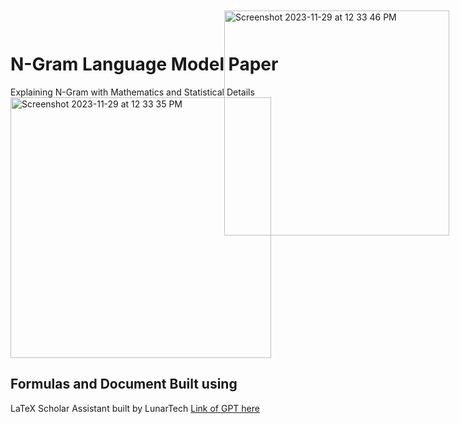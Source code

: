 # N-Gram Language Model Paper 
Explaining N-Gram with Mathematics and Statistical Details
<img width="417" alt="Screenshot 2023-11-29 at 12 33 35 PM" src="https://github.com/TatevKaren/NLP/assets/76843403/0f425b0e-8a9c-40ff-8191-c5046560ea62" style="position:center">

## Formulas and Document Built using 
LaTeX Scholar Assistant built by LunarTech
<a href = "https://chat.openai.com/g/g-dV15eqR9s-latex-scholar-assistant"> Link of GPT here </a>

<img width="360" alt="Screenshot 2023-11-29 at 12 33 46 PM" src="https://github.com/TatevKaren/NLP/assets/76843403/1ff55f71-5c85-47a2-95da-b476130ee2ff" style="position:fixed; top:20px; right:30px;">
